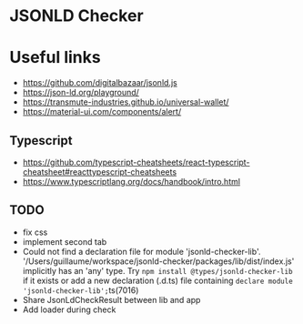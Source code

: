 # JSONLD Checker

# Useful links

- https://github.com/digitalbazaar/jsonld.js
- https://json-ld.org/playground/
- https://transmute-industries.github.io/universal-wallet/
- https://material-ui.com/components/alert/


## Typescript

- https://github.com/typescript-cheatsheets/react-typescript-cheatsheet#reacttypescript-cheatsheets
- https://www.typescriptlang.org/docs/handbook/intro.html

## TODO

- fix css
- implement second tab
- Could not find a declaration file for module 'jsonld-checker-lib'. '/Users/guillaume/workspace/jsonld-checker/packages/lib/dist/index.js' implicitly has an 'any' type.
  Try `npm install @types/jsonld-checker-lib` if it exists or add a new declaration (.d.ts) file containing `declare module 'jsonld-checker-lib';`ts(7016)
- Share JsonLdCheckResult between lib and app
- Add loader during check
